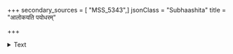 +++
secondary_sources = [ "MSS_5343",]
jsonClass = "Subhaashita"
title = "आलोकयति पयोधरम्"

+++

<details><summary>Text</summary>

आलोकयति पयोधरम् उपमन्दिरमभिनवाम्बुभरनीलम्।  
दयितारचितचितानल- धूमोद्गमशङ्कया पथिकः॥
</details>
